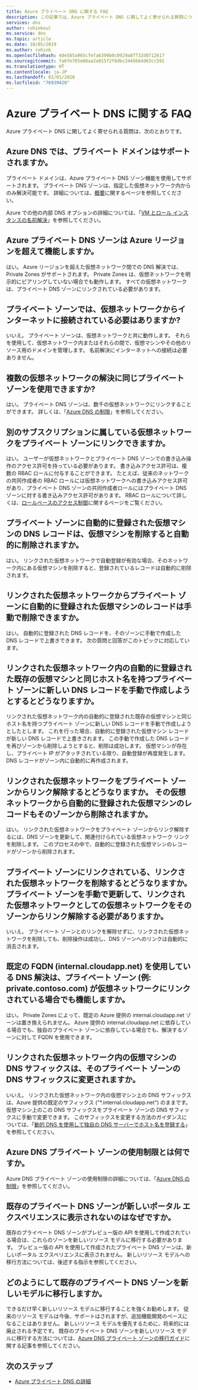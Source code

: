 ```yaml
---
title: Azure プライベート DNS に関する FAQ
description: この記事では、Azure プライベート DNS に関してよく寄せられる質問について説明します
services: dns
author: rohinkoul
ms.service: dns
ms.topic: article
ms.date: 10/05/2019
ms.author: rohink
ms.openlocfilehash: 4de585a965cfefa6399b0c0929a8f732d0712617
ms.sourcegitcommit: fa6fe765e08aa2e015f2f8dbc2445664d63cc591
ms.translationtype: HT
ms.contentlocale: ja-JP
ms.lasthandoff: 02/01/2020
ms.locfileid: "76939420"
---
```

# <a name="azure-private-dns-faq"></a>Azure プライベート DNS に関する FAQ

Azure プライベート DNS に関してよく寄せられる質問は、次のとおりです。

## <a name="does-azure-dns-support-private-domains"></a>Azure DNS では、プライベート ドメインはサポートされますか。

プライベート ドメインは、Azure プライベート DNS ゾーン機能を使用してサポートされます。 プライベート DNS ゾーンは、指定した仮想ネットワーク内からのみ解決可能です。 詳細については、[概要](private-dns-overview.md)に関するページを参照してください。

Azure での他の内部 DNS オプションの詳細については、「[VM とロール インスタンスの名前解決](../virtual-network/virtual-networks-name-resolution-for-vms-and-role-instances.md)」を参照してください。

## <a name="will-azure-private-dns-zones-work-across-azure-regions"></a>Azure プライベート DNS ゾーンは Azure リージョンを超えて機能しますか。

はい。 Azure リージョンを超えた仮想ネットワーク間での DNS 解決では、Private Zones がサポートされます。 Private Zones は、仮想ネットワークを明示的にピアリングしていない場合でも動作します。 すべての仮想ネットワークは、プライベート DNS ゾーンにリンクされている必要があります。

## <a name="is-connectivity-to-the-internet-from-virtual-networks-required-for-private-zones"></a>プライベート ゾーンでは、仮想ネットワークからインターネットに接続されている必要はありますか?

いいえ。 プライベート ゾーンは、仮想ネットワークと共に動作します。 それらを使用して、仮想ネットワーク内またはそれらの間で、仮想マシンやその他のリソース用のドメインを管理します。 名前解決にインターネットへの接続は必要ありません。

## <a name="can-the-same-private-zone-be-used-for-several-virtual-networks-for-resolution"></a>複数の仮想ネットワークの解決に同じプライベート ゾーンを使用できますか?

はい。 プライベート DNS ゾーンは、数千の仮想ネットワークにリンクすることができます。 詳しくは、「[Azure DNS の制限](https://docs.microsoft.com/azure/azure-resource-manager/management/azure-subscription-service-limits#azure-dns-limits)」を参照してください。

## <a name="can-a-virtual-network-that-belongs-to-a-different-subscription-be-linked-to-a-private-zone"></a>別のサブスクリプションに属している仮想ネットワークをプライベート ゾーンにリンクできますか。

はい。 ユーザーが仮想ネットワークとプライベート DNS ゾーンでの書き込み操作のアクセス許可を持っている必要があります。 書き込みアクセス許可は、複数の RBAC ロールに付与することができます。 たとえば、従来のネットワークの共同作成者の RBAC ロールには仮想ネットワークへの書き込みアクセス許可があり、プライベート DNS ゾーンの共同作成者ロールにはプライベート DNS ゾーンに対する書き込みアクセス許可があります。 RBAC ロールについて詳しくは、[ロールベースのアクセス制御](../role-based-access-control/overview.md)に関するページをご覧ください。

## <a name="will-the-automatically-registered-virtual-machine-dns-records-in-a-private-zone-be-automatically-deleted-when-you-delete-the-virtual-machine"></a>プライベート ゾーンに自動的に登録された仮想マシンの DNS レコードは、仮想マシンを削除すると自動的に削除されますか。

はい。 リンクされた仮想ネットワークで自動登録が有効な場合、そのネットワーク内にある仮想マシンを削除すると、登録されているレコードは自動的に削除されます。

## <a name="can-an-automatically-registered-virtual-machine-record-in-a-private-zone-from-a-linked-virtual-network-be-deleted-manually"></a>リンクされた仮想ネットワークからプライベート ゾーンに自動的に登録された仮想マシンのレコードは手動で削除できますか。

はい。 自動的に登録された DNS レコードを、そのゾーンに手動で作成した DNS レコードで上書きできます。 次の質問と回答がこのトピックに対応しています。

## <a name="what-happens-when-i-try-to-manually-create-a-new-dns-record-into-a-private-zone-that-has-the-same-hostname-as-an-automatically-registered-existing-virtual-machine-in-a-linked-virtual-network"></a>リンクされた仮想ネットワーク内の自動的に登録された既存の仮想マシンと同じホスト名を持つプライベート ゾーンに新しい DNS レコードを手動で作成しようとするとどうなりますか。

リンクされた仮想ネットワーク内の自動的に登録された既存の仮想マシンと同じホスト名を持つプライベート ゾーンに新しい DNS レコードを手動で作成しようとしたとします。 これを行った場合、自動的に登録された仮想マシン レコードが新しい DNS レコードで上書きされます。 この手動で作成した DNS レコードを再びゾーンから削除しようとすると、削除は成功します。 仮想マシンが存在し、プライベート IP がアタッチされている限り、自動登録が再度発生します。 DNS レコードがゾーン内に自動的に再作成されます。

## <a name="what-happens-when-we-unlink-a-linked-virtual-network-from-a-private-zone-will-the-automatically-registered-virtual-machine-records-from-the-virtual-network-be-removed-from-the-zone-too"></a>リンクされた仮想ネットワークをプライベート ゾーンからリンク解除するとどうなりますか。 その仮想ネットワークから自動的に登録された仮想マシンのレコードもそのゾーンから削除されますか。

はい。 リンクされた仮想ネットワークをプライベート ゾーンからリンク解除するには、DNS ゾーンを更新して、関連付けられている仮想ネットワーク リンクを削除します。 このプロセスの中で、自動的に登録された仮想マシンのレコードがゾーンから削除されます。

## <a name="what-happens-when-we-delete-a-linked-virtual-network-thats-linked-to-a-private-zone-do-we-have-to-manually-update-the-private-zone-to-unlink-the-virtual-network-as-a-linked-virtual-network-from-the-zone"></a>プライベート ゾーンにリンクされている、リンクされた仮想ネットワークを削除するとどうなりますか。 プライベート ゾーンを手動で更新して、リンクされた仮想ネットワークとしての仮想ネットワークをそのゾーンからリンク解除する必要がありますか。

いいえ。 プライベート ゾーンとのリンクを解除せずに、リンクされた仮想ネットワークを削除しても、削除操作は成功し、DNS ゾーンへのリンクは自動的に消去されます。

## <a name="will-dns-resolution-by-using-the-default-fqdn-internalcloudappnet-still-work-even-when-a-private-zone-for-example-privatecontosocom-is-linked-to-a-virtual-network"></a>既定の FQDN (internal.cloudapp.net) を使用している DNS 解決は、プライベート ゾーン (例: private.contoso.com) が仮想ネットワークにリンクされている場合でも機能しますか。

はい。 Private Zones によって、既定の Azure 提供の internal.cloudapp.net ゾーンは置き換えられません。 Azure 提供の internal.cloudapp.net に依存している場合でも、独自のプライベート ゾーンに依存している場合でも、解決するゾーンに対して FQDN を使用できます。

## <a name="will-the-dns-suffix-on-virtual-machines-within-a-linked-virtual-network-be-changed-to-that-of-the-private-zone"></a>リンクされた仮想ネットワーク内の仮想マシンの DNS サフィックスは、そのプライベート ゾーンの DNS サフィックスに変更されますか。

いいえ。 リンクされた仮想ネットワーク内の仮想マシン上の DNS サフィックスは、Azure 提供の既定のサフィックス ("*.internal.cloudapp.net") のままです。 仮想マシン上のこの DNS サフィックスをプライベート ゾーンの DNS サフィックスに手動で変更できます。
このサフィックスを変更する方法のガイダンスについては、「[動的 DNS を使用して独自の DNS サーバーでホスト名を登録する](https://docs.microsoft.com/azure/virtual-network/virtual-networks-name-resolution-ddns#windows-clients)」を参照してください。

## <a name="what-are-the-usage-limits-for-azure-dns-private-zones"></a>Azure DNS プライベート ゾーンの使用制限とは何ですか。

Azure DNS プライベート ゾーンの使用制限の詳細については、「[Azure DNS の制限](https://docs.microsoft.com/azure/azure-resource-manager/management/azure-subscription-service-limits#azure-dns-limits)」を参照してください。

## <a name="why-dont-my-existing-private-dns-zones-show-up-in-new-portal-experience"></a>既存のプライベート DNS ゾーンが新しいポータル エクスペリエンスに表示されないのはなぜですか。

既存のプライベート DNS ゾーンがプレビュー版の API を使用して作成されている場合は、これらのゾーンを新しいリソース モデルに移行する必要があります。 プレビュー版の API を使用して作成されたプライベート DNS ゾーンは、新しいポータル エクスペリエンスに表示されません。 新しいリソース モデルへの移行方法については、後述する指示を参照してください。

## <a name="how-do-i-migrate-my-existing-private-dns-zones-to-the-new-model"></a>どのようにして既存のプライベート DNS ゾーンを新しいモデルに移行しますか。

できるだけ早く新しいリソース モデルに移行することを強くお勧めします。 従来のリソース モデルは今後、サポートはされますが、追加機能開発のベースになることはありません。 新しいリソース モデルを優先するために、将来的には廃止される予定です。 既存のプライベート DNS ゾーンを新しいリソース モデルに移行する方法については、[Azure DNS プライベート ゾーンの移行ガイド](private-dns-migration-guide.md)に関する記事を参照してください。

## <a name="next-steps"></a>次のステップ

- [Azure プライベート DNS の詳細](private-dns-overview.md)
